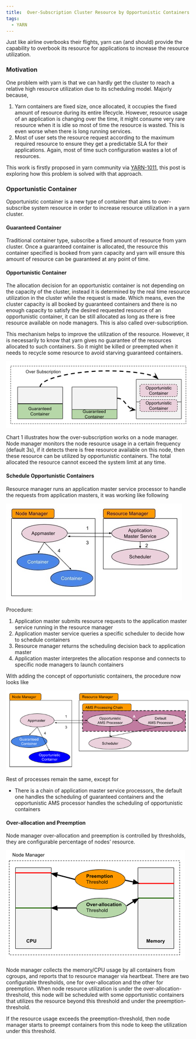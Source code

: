 ```yaml
---
title:  Over-Subscription Cluster Resource by Opportunistic Containers
tags:
  - YARN
---
```


Just like airline overbooks their flights, yarn can (and should) provide the capability
to overbook its resource for applications to increase the resource utilization.

<!--more-->

### Motivation

One problem with yarn is that we can hardly get the cluster to reach a relative
high resource utilization due to its scheduling model. Majorly because,

1. Yarn containers are fixed size, once allocated, it occupies the fixed amount
of resource during its entire lifecycle. However, resource usage of an application
is changing over the time, it might consume very rare resource when it is idle
so most of time the resource is wasted. This is even worse when there is long running services.
2. Most of user sets the resource request according to the maximum required
resource to ensure they get a predictable SLA for their applications. Again,
most of time such configuration wastes a lot of resources.

This work is firstly proposed in yarn community via [YARN-1011](https://issues.apache.org/jira/browse/YARN-1011), this post is exploring how this problem is solved with that approach.

### Opportunistic Container

Opportunistic container is a new type of container that aims to over-subscribe system resource in order to increase resource utilization in a yarn cluster.

#### Guaranteed Container

Traditional container type, subscribe a fixed amount of resource from yarn cluster. Once a guaranteed container is allocated, the resource this container specified is booked from yarn capacity and yarn will ensure this amount of resource can be guaranteed at any point of time.

#### Opportunistic Container

The allocation decision for an opportunistic container is not depending on the capacity of the cluster, instead it is determined by the real time resource utilization in the cluster while the request is made. Which means, even the cluster capacity is all booked by guaranteed containers and there is no enough capacity to satisfy the desired requested resource of an
opportunistic container, it can be still allocated as long as there is free resource available on node managers. This is also called over-subscription.

This mechanism helps to improve the utilization of the resource. However, it is necessarily to know that yarn gives no guarantee of the resources allocated to such containers. So it might be killed or preempted when it needs to recycle some resource to avoid starving guaranteed containers.

![Chart 1. Over-subscription](/assets/yarn-over-subscription-1.jpg)

Chart 1 illustrates how the over-subscription works on a node manager. Node manager monitors the node resource usage in a certain frequency (default 3s), if it detects there is free resource available on this node, then these resource can be utilized by opportunistic containers. The total allocated the resource cannot exceed the system limit at any time.

#### Schedule Opportunistic Containers

Resource manager runs an application master service processor to handle the requests from application masters, it was working like following

![Char 2 - Current Scheduling Logic](/assets/yarn-over-subscription-2.jpg)

Procedure:

1. Application master submits resource requests to the application master service running in the resource manager
2. Application master service queries a specific scheduler to decide how to schedule containers
3. Resource manager returns the scheduling decision back to application master
4. Application master interpretes the allocation response and connects to specific node managers to launch containers

With adding the concept of opportunistic containers, the procedure now looks like

![Char 3 - Scheduling Guaranteed and Opportunistic Containers](/assets/yarn-over-subscription-3.jpg)

Rest of processes remain the same, except for

* There is a chain of application master service processors, the default one handles the scheduling of guaranteed containers and the opportunistic AMS processor handles the scheduling of opportunistic containers

#### Over-allocation and Preemption

Node manager over-allocation and preemption is controlled by thresholds, they are configurable percentage of nodes’ resource.

![Chart 4 - Over-allocation and Preemption](/assets/yarn-over-subscription-4.jpg)

Node manager collects the memory/CPU usage by all containers from cgroups, and reports that to resource manager via heartbeat. There are two configurable thresholds, one for over-allocation and the other for preemption. When node resource utilization is under the over-allocation-threshold, this node will be scheduled with some opportunistic containers that utilizes the resource beyond this threshold and under the preemption-threshold.

If the resource usage exceeds the preemption-threshold, then node manager starts to preempt containers from this node to keep the utilization under this threshold.
